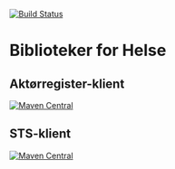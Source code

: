[![Build Status](https://travis-ci.com/navikt/helse-biblioteker.svg?branch=master)](https://travis-ci.com/navikt/helse-biblioteker)

Biblioteker for Helse
=====================

## Aktørregister-klient
[![Maven Central](https://maven-badges.herokuapp.com/maven-central/no.nav.helse/aktorregister-klient/badge.svg)](https://maven-badges.herokuapp.com/maven-central/no.nav.helse/aktorregister-klient)

## STS-klient
[![Maven Central](https://maven-badges.herokuapp.com/maven-central/no.nav.helse/sts-klient/badge.svg)](https://maven-badges.herokuapp.com/maven-central/no.nav.helse/sts-klient)

